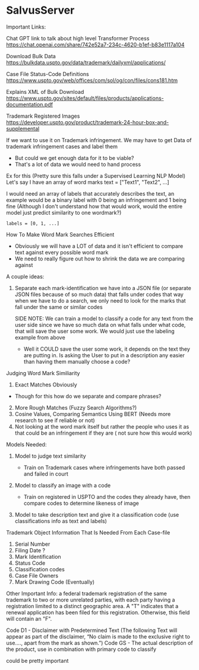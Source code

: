 # SalvusServer

Important Links:

Chat GPT link to talk about high level Transformer Process
https://chat.openai.com/share/742e52a7-234c-4620-b1ef-b83e1117a104

Download Bulk Data
https://bulkdata.uspto.gov/data/trademark/dailyxml/applications/

Case File Status-Code Definitions
https://www.uspto.gov/web/offices/com/sol/og/con/files/cons181.htm

Explains XML of Bulk Download
https://www.uspto.gov/sites/default/files/products/applications-documentation.pdf

Trademark Registered Images
https://developer.uspto.gov/product/trademark-24-hour-box-and-supplemental

If we want to use it on Trademark infringement. We may have to get Data of trademark infringement cases and label them

- But could we get enough data for it to be viable?
- That's a lot of data we would need to hand process

Ex for this (Pretty sure this falls under a Supervised Learning NLP Model)
Let's say I have an array of word marks
text = ["Text1", "Text2", ...]

I would need an array of labels that accurately describes the text, an example would be a binary label with 0 being an
infringement and 1 being fine
(Although I don't understand how that would work, would the entire model just predict similarity to one wordmark?)

    labels = [0, 1, ...]

How To Make Word Mark Searches Efficient

* Obviously we will have a LOT of data and it isn't efficient to compare text against every possible word mark
* We need to really figure out how to shrink the data we are comparing against

A couple ideas:

1. Separate each mark-identification we have into a JSON file (or separate JSON files because of so much data) that
   falls under codes
   that way when we have to do a search, we only need to look for the marks that fall under the same or similar codes

   SIDE NOTE: We can train a model to classify a code for any text from the user side since we have so much data on what
   falls under what code, that will save the user some work.
   We would just use the labeling example from above
    * Well it COULD save the user some work, it depends on the text they are putting in. Is asking the User to put in a
      description any easier than having them manually choose a code?

Judging Word Mark Similiarity

1. Exact Matches Obviously

- Though for this how do we separate and compare phrases?

2. More Rough Matches (Fuzzy Search Algorithms?)
3. Cosine Values, Comparing Semantics Using BERT (Needs more research to see if reliable or not)
4. Not looking at the word mark itself but rather the people who uses it as that could be an infringement if they are (
   not sure how this would work)

Models Needed:

1. Model to judge text similarity
    - Train on Trademark cases where infringements have both passed and failed in court

2. Model to classify an image with a code
    - Train on registered in USPTO and the codes they already have, then compare codes to determine likeness of image

3. Model to take description text and give it a classification code (use classifications info as text and labels)

Trademark Object Information That Is Needed From Each Case-file

1. Serial Number
2. Filing Date ?
3. Mark Identification
4. Status Code
5. Classification codes
6. Case File Owners
7. Mark Drawing Code (Eventually)

Other Important Info:
<concurrent-use-in> a federal trademark registration of the same trademark to two or more unrelated parties, with each
party having a registration limited to a distinct geographic area.
<renewal-filed-in> A "T" indicates that a renewal application has been filed for this registration. Otherwise, this
field will contain an "F".

<case-file-statements> 
Code D1 - Disclaimer with Predetermined Text (The following Text will appear as part of the disclaimer, “No claim is made to the exclusive right to use…., apart from the mark as shown.”)
Code GS - The actual description of the product, use in combination with primary code to classify

<classification><status-code> could be pretty important
